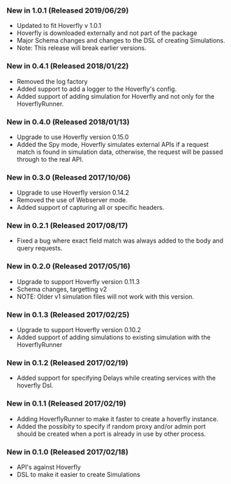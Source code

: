 ### New in 1.0.1 (Released 2019/06/29)
* Updated to fit Hoverfly v 1.0.1
* Hoverfly is downloaded externally and not part of the package
* Major Schema changes and changes to the DSL of creating Simulations.
* Note: This release will break earlier versions.

### New in 0.4.1 (Released 2018/01/22)
* Removed the log factory
* Added support to add a logger to the Hoverfly's config.
* Added support of adding simulation for Hoverfly and not only for the HoverflyRunner.

### New in 0.4.0 (Released 2018/01/13)
* Upgrade to use Hoverfly version 0.15.0
* Added the Spy mode, Hoverfly simulates external APIs if a request match is found in simulation data, otherwise, the request will be passed through to the real API.

### New in 0.3.0 (Released 2017/10/06)
* Upgrade to use Hoverfly version 0.14.2
* Removed the use of Webserver mode.
* Added support of capturing all or specific headers.

### New in 0.2.1 (Released 2017/08/17)
* Fixed a bug where exact field match was always added to the body and query requests.

### New in 0.2.0 (Released 2017/05/16)
* Upgrade to support Hoverfly version 0.11.3
* Schema changes, targetting v2
* NOTE: Older v1 simulation files will not work with this version.

### New in 0.1.3 (Released 2017/02/25)
* Upgrade to support Hoverfly version 0.10.2
* Added support of adding simulations to existing simulation with the HoverflyRunner

### New in 0.1.2 (Released 2017/02/19)
* Added support for specifying Delays while creating services with the hoverfly Dsl.

### New in 0.1.1 (Released 2017/02/19)
* Adding HoverflyRunner to make it faster to create a hoverfly instance.
* Added the possibity to specify if random proxy and/or admin port should be created when a port is already in use by other process.

### New in 0.1.0 (Released 2017/02/18)
* API's against Hoverfly
* DSL to make it easier to create Simulations